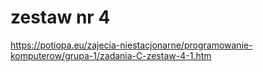 # zestaw nr 4
https://potiopa.eu/zajecia-niestacjonarne/programowanie-komputerow/grupa-1/zadania-C-zestaw-4-1.htm
